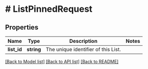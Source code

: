 # # ListPinnedRequest

## Properties

Name | Type | Description | Notes
------------ | ------------- | ------------- | -------------
**list_id** | **string** | The unique identifier of this List. |

[[Back to Model list]](../../README.md#models) [[Back to API list]](../../README.md#endpoints) [[Back to README]](../../README.md)
